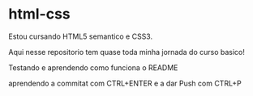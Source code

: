 # html-css
Estou cursando HTML5 semantico e CSS3.

Aqui nesse repositorio tem quase toda minha jornada do curso basico!

Testando e aprendendo como funciona o README     

aprendendo a commitat com CTRL+ENTER
e a dar Push com CTRL+P 